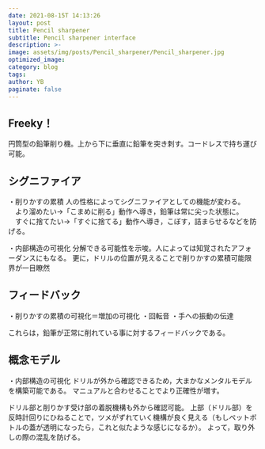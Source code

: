 ```yaml
---
date: 2021-08-15T 14:13:26
layout: post
title: Pencil sharpener
subtitle: Pencil sharpener interface
description: >-
image: assets/img/posts/Pencil_sharpener/Pencil_sharpener.jpg
optimized_image: 
category: blog
tags: 
author: YB
paginate: false
---
```


## Freeky！

円筒型の鉛筆削り機。上から下に垂直に鉛筆を突き刺す。コードレスで持ち運び可能。

## シグニファイア

・削りかすの累積
人の性格によってシグニファイアとしての機能が変わる。
　より溜めたい→「こまめに削る」動作へ導き，鉛筆は常に尖った状態に。
　すぐに捨てたい→「すぐに捨てる」動作へ導き，こぼす，詰まらせるなどを防げる。

・内部構造の可視化
分解できる可能性を示唆。人によっては知覚されたアフォーダンスにもなる。
更に，ドリルの位置が見えることで削りかすの累積可能限界が一目瞭然

## フィードバック

・削りかすの累積の可視化＝増加の可視化
・回転音
・手への振動の伝達

これらは，鉛筆が正常に削れている事に対するフィードバックである。

## 概念モデル

・内部構造の可視化
ドリルが外から確認できるため，大まかなメンタルモデルを構築可能である。
マニュアルと合わせることでより正確性が増す。

ドリル部と削りかす受け部の着脱機構も外から確認可能。
上部（ドリル部）を反時計回りにひねることで，ツメがずれていく機構が良く見える（もしペットボトルの蓋が透明になったら，これと似たような感じになるか）。
よって，取り外しの際の混乱を防げる。
